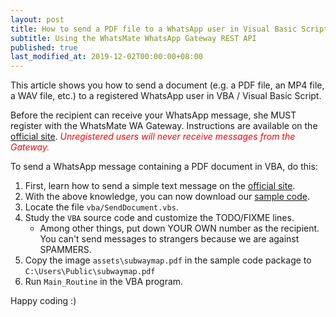 ```yaml
---
layout: post
title: How to send a PDF file to a WhatsApp user in Visual Basic Script / VBA
subtitle: Using the WhatsMate WhatsApp Gateway REST API
published: true
last_modified_at: 2019-12-02T00:00:00+08:00
---
```



This article shows you how to send a document (e.g. a PDF file, an MP4 file, a WAV file, etc.) to a registered WhatsApp user in VBA / Visual Basic Script.

Before the recipient can receive your WhatsApp message, she MUST register with the WhatsMate WA Gateway. Instructions are available on the [official site](https://www.whatsmate.net/whatsapp-gateway-api.html). <span style="color:red">*Unregistered users will never receive messages from the Gateway.*</span>


To send a WhatsApp message containing a PDF document in VBA, do this:

1. First, learn how to send a simple text message on the [official site](https://www.whatsmate.net/whatsapp-gateway-api.html).
2. With the above knowledge, you can now download our [sample code](https://github.com/whatsmate/wa-demos/archive/master.zip).
3. Locate the file `vba/SendDocument.vbs`.  <script src="https://gist.github.com/whatsmate/01ba745741b89a7394db9fa9ab845ae0.js"></script>
4. Study the `VBA` source code and customize the TODO/FIXME lines.
   * Among other things, put down YOUR OWN number as the recipient. You can't send messages to strangers because we are against SPAMMERS.
5. Copy the image `assets\subwaymap.pdf` in the sample code package to `C:\Users\Public\subwaymap.pdf`
6. Run `Main_Routine` in the VBA program.


Happy coding :) 


<br>
<script async src="//pagead2.googlesyndication.com/pagead/js/adsbygoogle.js"></script>
<ins class="adsbygoogle"
     style="display:inline-block;width:728px;height:90px"
     data-ad-client="ca-pub-7383487179928477"
     data-ad-slot="6959057004"></ins>
<script>
(adsbygoogle = window.adsbygoogle || []).push({});
</script>
<br>

